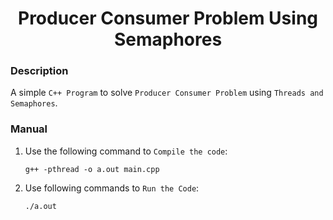 <h1 align="center">Producer Consumer Problem Using Semaphores</h1>

### Description
A simple `C++ Program` to solve `Producer Consumer Problem` using `Threads and Semaphores`.

### Manual
1) Use the following command to `Compile the code`:
    ```
    g++ -pthread -o a.out main.cpp
    ```
    
2) Use following commands to `Run the Code`:
    ```
    ./a.out
    ```
